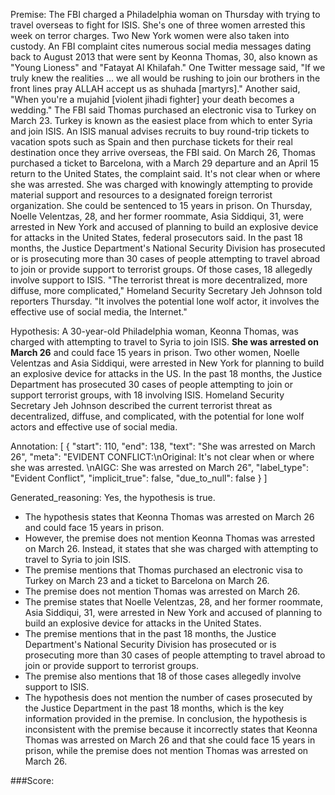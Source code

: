 
Premise:
The FBI charged a Philadelphia woman on Thursday with trying to travel overseas to fight for ISIS. She's one of three women arrested this week on terror charges. Two New York women were also taken into custody. An FBI complaint cites numerous social media messages dating back to August 2013 that were sent by Keonna Thomas, 30, also known as "Young Lioness" and "Fatayat Al Khilafah." One Twitter message said, "If we truly knew the realities ... we all would be rushing to join our brothers in the front lines pray ALLAH accept us as shuhada [martyrs]." Another said, "When you're a mujahid [violent jihadi fighter] your death becomes a wedding." The FBI said Thomas purchased an electronic visa to Turkey on March 23. Turkey is known as the easiest place from which to enter Syria and join ISIS. An ISIS manual advises recruits to buy round-trip tickets to vacation spots such as Spain and then purchase tickets for their real destination once they arrive overseas, the FBI said. On March 26, Thomas purchased a ticket to Barcelona, with a March 29 departure and an April 15 return to the United States, the complaint said. It's not clear when or where she was arrested. She was charged with knowingly attempting to provide material support and resources to a designated foreign terrorist organization. She could be sentenced to 15 years in prison. On Thursday, Noelle Velentzas, 28, and her former roommate, Asia Siddiqui, 31, were arrested in New York and accused of planning to build an explosive device for attacks in the United States, federal prosecutors said. In the past 18 months, the Justice Department's National Security Division has prosecuted or is prosecuting more than 30 cases of people attempting to travel abroad to join or provide support to terrorist groups. Of those cases, 18 allegedly involve support to ISIS. "The terrorist threat is more decentralized, more diffuse, more complicated," Homeland Security Secretary Jeh Johnson told reporters Thursday. "It involves the potential lone wolf actor, it involves the effective use of social media, the Internet."


Hypothesis:
A 30-year-old Philadelphia woman, Keonna Thomas, was charged with attempting to travel to Syria to join ISIS. **She was arrested on March 26** and could face 15 years in prison. Two other women, Noelle Velentzas and Asia Siddiqui, were arrested in New York for planning to build an explosive device for attacks in the US. In the past 18 months, the Justice Department has prosecuted 30 cases of people attempting to join or support terrorist groups, with 18 involving ISIS. Homeland Security Secretary Jeh Johnson described the current terrorist threat as decentralized, diffuse, and complicated, with the potential for lone wolf actors and effective use of social media.

Annotation:
[
  {
    "start": 110,
    "end": 138,
    "text": "She was arrested on March 26",
    "meta": "EVIDENT CONFLICT:\nOriginal:  It's not clear when or where she was arrested. \nAIGC: She was arrested on March 26",
    "label_type": "Evident Conflict",
    "implicit_true": false,
    "due_to_null": false
  }
]

Generated_reasoning:
Yes, the hypothesis is true. 
- The hypothesis states that Keonna Thomas was arrested on March 26 and could face 15 years in prison. 
- However, the premise does not mention Keonna Thomas was arrested on March 26. Instead, it states that she was charged with attempting to travel to Syria to join ISIS. 
- The premise mentions that Thomas purchased an electronic visa to Turkey on March 23 and a ticket to Barcelona on March 26. 
- The premise does not mention Thomas was arrested on March 26. 
- The premise states that Noelle Velentzas, 28, and her former roommate, Asia Siddiqui, 31, were arrested in New York and accused of planning to build an explosive device for attacks in the United States. 
- The premise mentions that in the past 18 months, the Justice Department's National Security Division has prosecuted or is prosecuting more than 30 cases of people attempting to travel abroad to join or provide support to terrorist groups. 
- The premise also mentions that 18 of those cases allegedly involve support to ISIS. 
- The hypothesis does not mention the number of cases prosecuted by the Justice Department in the past 18 months, which is the key information provided in the premise. In conclusion, the hypothesis is inconsistent with the premise because it incorrectly states that Keonna Thomas was arrested on March 26 and that she could face 15 years in prison, while the premise does not mention Thomas was arrested on March 26.

###Score:
